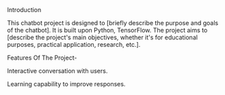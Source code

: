 Introduction

This chatbot project is designed to [briefly describe the purpose and goals of the chatbot]. It is built upon  Python, TensorFlow. The project aims to [describe the project's main objectives, whether it's for educational purposes, practical application, research, etc.].


Features Of The Project- 

Interactive conversation with users.

Learning capability to improve responses.
